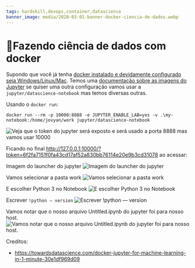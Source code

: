 ```yaml
---
tags: hardskill,devops,container,datascience
banner_image: media/2020-03-01-banner-docker-ciencia-de-dados.webp
---
```


# 🐳Fazendo ciência de dados com docker

Supondo que você já
tenha [docker instalado e devidamente configurado seja Windows/Linux/Mac](https://docs.docker.com/get-docker/). Temos
uma [ documentação sobre as imagens do Jupyter](https://jupyter-docker-stacks.readthedocs.io/en/latest/using/selecting.html)
se quiser uma outra configuração vamos usar a `jupyter/datascience-notebook` mas temos diversas outras.

Usando o `docker run`:

```shell
docker run --rm -p 10000:8888 -e JUPYTER_ENABLE_LAB=yes -v .\my-notebook:/home/jovyan/work jupyter/datascience-notebook
```

![Veja que o token do jupyter será exposto e será usado a porta 8888 mas vamos usar 10000](https://dev-to-uploads.s3.amazonaws.com/uploads/articles/yo48b43mkv8sis8ytgo6.png)

Ficando no final http://127.0.0.1:10000/?token=6f2fa7151f0fa43cd17af52a830bb76114e20e9b3cd31078 ao acessar:

Imagem do launcher do jupyter
![Imagem do launcher do jupyter](https://dev-to-uploads.s3.amazonaws.com/uploads/articles/kdndhbqjt3wgv98w0ysz.png)

Vamos selecionar a pasta work
![Vamos selecionar a pasta work](https://dev-to-uploads.s3.amazonaws.com/uploads/articles/1jgpbrrkjgf8qvz0nj5j.png)

E escolher Python 3 no Notebook
![E escolher Python 3 no Notebook](https://dev-to-uploads.s3.amazonaws.com/uploads/articles/1ovbs4i5bib0ll2l9c42.png)

Escrever `!python — version`
![Escrever !python — version](https://dev-to-uploads.s3.amazonaws.com/uploads/articles/4h8jkexyesg3ahdapk64.png)

Vamos notar que o nosso arquivo Untitled.ipynb do jupyter foi para nosso host.
![Vamos notar que o nosso arquivo Untitled.ipynb do jupyter foi para nosso host.](https://dev-to-uploads.s3.amazonaws.com/uploads/articles/szlhedvngezcqiu6hb7h.png)

Creditos:
- https://towardsdatascience.com/docker-jupyter-for-machine-learning-in-1-minute-30e1df969d09